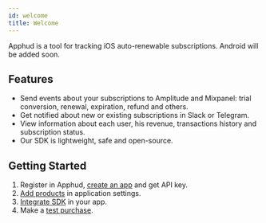 ```yaml
---
id: welcome
title: Welcome
---
```

Apphud is a tool for tracking iOS auto-renewable subscriptions. Android will be added soon.

## Features

- Send events about your subscriptions to Amplitude and Mixpanel: trial conversion, renewal, expiration, refund and others.
- Get notified about new or existing subscriptions in Slack or Telegram.
- View information about each user, his revenue, transactions history and subscription status.
- Our SDK is lightweight, safe and open-source.

## Getting Started

1. Register in Apphud, [create an app](creating-app.md) and get API key.
2. [Add products](adding-products.md) in application settings.
3. [Integrate SDK](sdk-integration.md) in your app.
4. Make a [test purchase](sandbox.md).